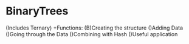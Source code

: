 # BinaryTrees
(Includes Ternary)
+Functions:
(B)Creating the structure
()Adding Data
()Going through the Data
()Combining with Hash
()Useful application
